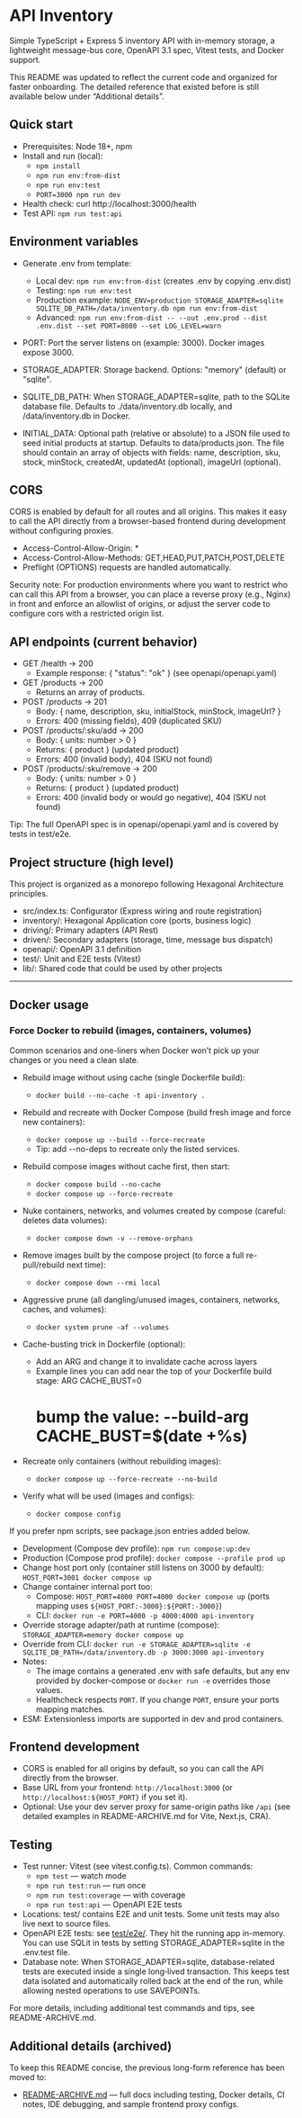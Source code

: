 # API Inventory

Simple TypeScript + Express 5 inventory API with in-memory storage, a lightweight message-bus core,
OpenAPI 3.1 spec, Vitest tests, and Docker support.

This README was updated to reflect the current code and organized for faster onboarding. The
detailed reference that existed before is still available below under “Additional details”.

## Quick start

- Prerequisites: Node 18+, npm
- Install and run (local):
  - `npm install`
  - `npm run env:from-dist`
  - `npm run env:test`
  - `PORT=3000 npm run dev`
- Health check: curl http://localhost:3000/health
- Test API: `npm run test:api`

## Environment variables

- Generate .env from template:

  - Local dev: `npm run env:from-dist` (creates .env by copying .env.dist)
  - Testing: `npm run env:test`
  - Production example:
    `NODE_ENV=production STORAGE_ADAPTER=sqlite SQLITE_DB_PATH=/data/inventory.db npm run env:from-dist`
  - Advanced:
    `npm run env:from-dist -- --out .env.prod --dist .env.dist --set PORT=8080 --set LOG_LEVEL=warn`

- PORT: Port the server listens on (example: 3000). Docker images expose 3000.
- STORAGE_ADAPTER: Storage backend. Options: "memory" (default) or "sqlite".
- SQLITE_DB_PATH: When STORAGE_ADAPTER=sqlite, path to the SQLite database file. Defaults to
  ./data/inventory.db locally, and /data/inventory.db in Docker.
- INITIAL_DATA: Optional path (relative or absolute) to a JSON file used to seed initial products at
  startup. Defaults to data/products.json. The file should contain an array of objects with fields:
  name, description, sku, stock, minStock, createdAt, updatedAt (optional), imageUrl (optional).

## CORS

CORS is enabled by default for all routes and all origins. This makes it easy to call the API
directly from a browser-based frontend during development without configuring proxies.

- Access-Control-Allow-Origin: \*
- Access-Control-Allow-Methods: GET,HEAD,PUT,PATCH,POST,DELETE
- Preflight (OPTIONS) requests are handled automatically.

Security note: For production environments where you want to restrict who can call this API from a
browser, you can place a reverse proxy (e.g., Nginx) in front and enforce an allowlist of origins,
or adjust the server code to configure cors with a restricted origin list.

## API endpoints (current behavior)

- GET /health → 200
  - Example response: { "status": "ok" } (see openapi/openapi.yaml)
- GET /products → 200
  - Returns an array of products.
- POST /products → 201
  - Body: { name, description, sku, initialStock, minStock, imageUrl? }
  - Errors: 400 (missing fields), 409 (duplicated SKU)
- POST /products/:sku/add → 200
  - Body: { units: number > 0 }
  - Returns: { product } (updated product)
  - Errors: 400 (invalid body), 404 (SKU not found)
- POST /products/:sku/remove → 200
  - Body: { units: number > 0 }
  - Returns: { product } (updated product)
  - Errors: 400 (invalid body or would go negative), 404 (SKU not found)

Tip: The full OpenAPI spec is in openapi/openapi.yaml and is covered by tests in test/e2e.

## Project structure (high level)

This project is organized as a monorepo following Hexagonal Architecture principles.

- src/index.ts: Configurator (Express wiring and route registration)
- inventory/: Hexagonal Application core (ports, business logic)
- driving/: Primary adapters (API Rest)
- driven/: Secondary adapters (storage, time, message bus dispatch)
- openapi/: OpenAPI 3.1 definition
- test/: Unit and E2E tests (Vitest)
- lib/: Shared code that could be used by other projects

---

## Docker usage

### Force Docker to rebuild (images, containers, volumes)

Common scenarios and one-liners when Docker won’t pick up your changes or you need a clean slate.

- Rebuild image without using cache (single Dockerfile build):

  - `docker build --no-cache -t api-inventory .`

- Rebuild and recreate with Docker Compose (build fresh image and force new containers):

  - `docker compose up --build --force-recreate`
  - Tip: add --no-deps to recreate only the listed services.

- Rebuild compose images without cache first, then start:

  - `docker compose build --no-cache`
  - `docker compose up --force-recreate`

- Nuke containers, networks, and volumes created by compose (careful: deletes data volumes):

  - `docker compose down -v --remove-orphans`

- Remove images built by the compose project (to force a full re-pull/rebuild next time):

  - `docker compose down --rmi local`

- Aggressive prune (all dangling/unused images, containers, networks, caches, and volumes):

  - `docker system prune -af --volumes`

- Cache-busting trick in Dockerfile (optional):

  - Add an ARG and change it to invalidate cache across layers
  - Example lines you can add near the top of your Dockerfile build stage: ARG CACHE_BUST=0
    # bump the value: --build-arg CACHE_BUST=$(date +%s)

- Recreate only containers (without rebuilding images):

  - `docker compose up --force-recreate --no-build`

- Verify what will be used (images and configs):
  - `docker compose config`

If you prefer npm scripts, see package.json entries added below.

- Development (Compose dev profile): `npm run compose:up:dev`
- Production (Compose prod profile): `docker compose --profile prod up`
- Change host port only (container still listens on 3000 by default):
  `HOST_PORT=3001 docker compose up`
- Change container internal port too:
  - Compose: `HOST_PORT=4000 PORT=4000 docker compose up` (ports mapping uses
    `${HOST_PORT:-3000}:${PORT:-3000}`)
  - CLI: `docker run -e PORT=4000 -p 4000:4000 api-inventory`
- Override storage adapter/path at runtime (compose): `STORAGE_ADAPTER=memory docker compose up`
- Override from CLI:
  `docker run -e STORAGE_ADAPTER=sqlite -e SQLITE_DB_PATH=/data/inventory.db -p 3000:3000 api-inventory`
- Notes:
  - The image contains a generated .env with safe defaults, but any env provided by docker-compose
    or `docker run -e` overrides those values.
  - Healthcheck respects `PORT`. If you change `PORT`, ensure your ports mapping matches.
- ESM: Extensionless imports are supported in dev and prod containers.

## Frontend development

- CORS is enabled for all origins by default, so you can call the API directly from the browser.
- Base URL from your frontend: `http://localhost:3000` (or `http://localhost:${HOST_PORT}` if you
  set it).
- Optional: Use your dev server proxy for same-origin paths like `/api` (see detailed examples in
  README-ARCHIVE.md for Vite, Next.js, CRA).

## Testing

- Test runner: Vitest (see vitest.config.ts). Common commands:
  - `npm test` — watch mode
  - `npm run test:run` — run once
  - `npm run test:coverage` — with coverage
  - `npm run test:api` — OpenAPI E2E tests
- Locations: test/ contains E2E and unit tests. Some unit tests may also live next to source files.
- OpenAPI E2E tests: see [test/e2e/](test/e2e). They hit the running app in-memory. You can use
  SQLit in tests by setting STORAGE_ADAPTER=sqlite in the .env.test file.
- Database note: When STORAGE_ADAPTER=sqlite, database-related tests are executed inside a single
  long‑lived transaction. This keeps test data isolated and automatically rolled back at the end of
  the run, while allowing nested operations to use SAVEPOINTs.

For more details, including additional test commands and tips, see README-ARCHIVE.md.

## Additional details (archived)

To keep this README concise, the previous long-form reference has been moved to:

- [README-ARCHIVE.md](README-ARCHIVE.md) — full docs including testing, Docker details, CI notes,
  IDE debugging, and sample frontend proxy configs.
